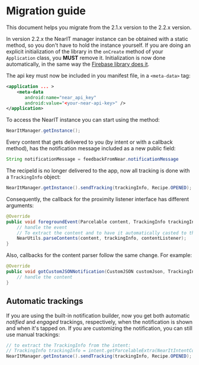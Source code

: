 # Migration guide

This document helps you migrate from the 2.1.x version to the 2.2.x version.

In version 2.2.x the NearIT manager instance can be obtained with a static method, so you don't have to hold the instance yourself. 
If you are doing an explicit initialization of the library in the `onCreate` method of your `Application` class, you **MUST** remove it.
Initialization is now done automatically, in the same way the [Firebase library does it](https://firebase.googleblog.com/2016/12/how-does-firebase-initialize-on-android.html).

The api key must now be included in you manifest file, in a `<meta-data>` tag:
```xml
<application ... >
    <meta-data
       android:name="near_api_key"
       android:value="<your-near-api-key>" />
</application>
```

To access the NearIT instance you can start using the method:
```java
NearItManager.getInstance();
```

Every content that gets delivered to you (by intent or with a callback method), has the notification message included as a new public field:
```java
String notificationMessage = feedbackFromNear.notificationMessage
```
The recipeId is no longer delivered to the app, now all tracking is done with a `TrackingInfo` object:
```java
NearItManager.getInstance().sendTracking(trackingInfo, Recipe.OPENED);
```
Consequently, the callback for the proximity listener interface has different arguments:
```java
@Override
public void foregroundEvent(Parcelable content, TrackingInfo trackingInfo) {
    // handle the event
    // To extract the content and to have it automatically casted to the appropriate object type
    NearUtils.parseContents(content, trackingInfo, contentListener);
}
```
Also, callbacks for the content parser follow the same change. For example:
```java
@Override
public void gotCustomJSONNotification(CustomJSON customJson, TrackingInfo trackingInfo) {
    // handle the content
}
```

## Automatic trackings
If you are using the built-in notification builder, now you get both automatic *notified* and *engaged* trackings, respectively, when the notification is shown and when it's tapped on.
If you are customizing the notification, you can still use manual trackings:
```java
// to extract the TrackingInfo from the intent:
// TrackingInfo trackingInfo = intent.getParcelableExtra(NearItIntentConstants.TRACKING_INFO);
NearItManager.getInstance().sendTracking(trackingInfo, Recipe.OPENED);
```
